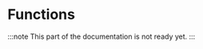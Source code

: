 # Functions

:::note
This part of the documentation is not ready yet.
:::

<!--
## TODO?
- `random`
- `type_id`

## OCSF
- `ocsf::category_name`
- `ocsf::category_uid`
- `ocsf::class_name`
- `ocsf::class_uid`

## Paths
- `file_name`
- `parent_dir`

## Conversion
- `ip`
- `int`
- `uint`
- `time`

## Aggregation (?)
- `count`
- `quantile`
- `sum`

## Numeric (?)
- `sqrt`
- `round`

## ???
- `env`
- `secret`

## Time and Duration
- `now`
- `as_secs`
- `since_epoch`

## Strings
- `capitalize`
- `ends_with`
- `is_alnum`
- `is_alpha`
- `is_lower`
- `is_numeric`
- `is_printable`
- `is_title`
- `is_upper`
- `length_bytes`
- `length_chars`
- `starts_with`
- `to_lower`
- `to_title`
- `to_upper`
- `trim`
- `trim_end`
- `trim_start`

## Network Stuff (?)
- `community_id`
- `is_v4`
- `is_v6`

## Lists
- `length`

## Records
- `has`

## List and String ?
- `reverse`

## TODO
- `grok`
- `parse_cef`
- `parse_json`
-->
